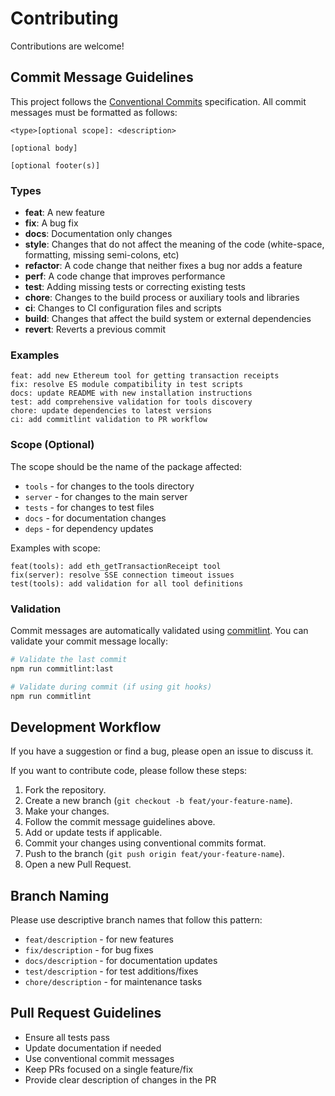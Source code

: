 # Contributing

Contributions are welcome!

## Commit Message Guidelines

This project follows the [Conventional Commits](https://www.conventionalcommits.org/) specification. All commit messages must be formatted as follows:

```
<type>[optional scope]: <description>

[optional body]

[optional footer(s)]
```

### Types

- **feat**: A new feature
- **fix**: A bug fix
- **docs**: Documentation only changes
- **style**: Changes that do not affect the meaning of the code (white-space, formatting, missing semi-colons, etc)
- **refactor**: A code change that neither fixes a bug nor adds a feature
- **perf**: A code change that improves performance
- **test**: Adding missing tests or correcting existing tests
- **chore**: Changes to the build process or auxiliary tools and libraries
- **ci**: Changes to CI configuration files and scripts
- **build**: Changes that affect the build system or external dependencies
- **revert**: Reverts a previous commit

### Examples

```
feat: add new Ethereum tool for getting transaction receipts
fix: resolve ES module compatibility in test scripts
docs: update README with new installation instructions
test: add comprehensive validation for tools discovery
chore: update dependencies to latest versions
ci: add commitlint validation to PR workflow
```

### Scope (Optional)

The scope should be the name of the package affected:
- `tools` - for changes to the tools directory
- `server` - for changes to the main server
- `tests` - for changes to test files
- `docs` - for documentation changes
- `deps` - for dependency updates

Examples with scope:
```
feat(tools): add eth_getTransactionReceipt tool
fix(server): resolve SSE connection timeout issues
test(tools): add validation for all tool definitions
```

### Validation

Commit messages are automatically validated using [commitlint](https://commitlint.js.org/). You can validate your commit message locally:

```bash
# Validate the last commit
npm run commitlint:last

# Validate during commit (if using git hooks)
npm run commitlint
```

## Development Workflow

If you have a suggestion or find a bug, please open an issue to discuss it.

If you want to contribute code, please follow these steps:

1. Fork the repository.
2. Create a new branch (`git checkout -b feat/your-feature-name`).
3. Make your changes.
4. Follow the commit message guidelines above.
5. Add or update tests if applicable.
6. Commit your changes using conventional commits format.
7. Push to the branch (`git push origin feat/your-feature-name`).
8. Open a new Pull Request.

## Branch Naming

Please use descriptive branch names that follow this pattern:
- `feat/description` - for new features
- `fix/description` - for bug fixes
- `docs/description` - for documentation updates
- `test/description` - for test additions/fixes
- `chore/description` - for maintenance tasks

## Pull Request Guidelines

- Ensure all tests pass
- Update documentation if needed
- Use conventional commit messages
- Keep PRs focused on a single feature/fix
- Provide clear description of changes in the PR 